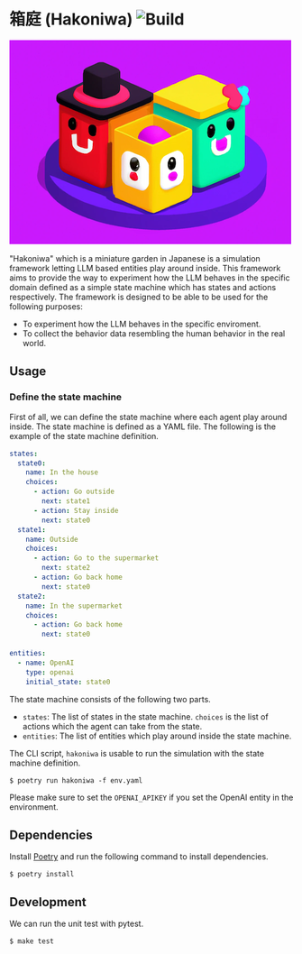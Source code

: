 # 箱庭 (Hakoniwa) ![Build](https://github.com/Lewuathe/hakoniwa/actions/workflows/main.yml/badge.svg)

![hakoniwa](./hakoniwa.png)

"Hakoniwa" which is a miniature garden in Japanese is a simulation framework letting LLM based entities play around inside. This framework aims to provide the way to experiment how the LLM behaves in the specific domain defined as a simple state machine which has states and actions respectively. The framework is designed to be able to be used for the following purposes:

- To experiment how the LLM behaves in the specific enviroment.
- To collect the behavior data resembling the human behavior in the real world.

## Usage

### Define the state machine
First of all, we can define the state machine where each agent play around inside. The state machine is defined as a YAML file. The following is the example of the state machine definition.

```yaml
states:
  state0:
    name: In the house
    choices:
      - action: Go outside
        next: state1
      - action: Stay inside
        next: state0
  state1:
    name: Outside
    choices:
      - action: Go to the supermarket
        next: state2
      - action: Go back home
        next: state0
  state2:
    name: In the supermarket
    choices:
      - action: Go back home
        next: state0

entities:
  - name: OpenAI
    type: openai
    initial_state: state0
```

The state machine consists of the following two parts.
- `states`: The list of states in the state machine. `choices` is the list of actions which the agent can take from the state.
- `entities`: The list of entities which play around inside the state machine.

The CLI script, `hakoniwa` is usable to run the simulation with the state machine definition.

```
$ poetry run hakoniwa -f env.yaml
```

Please make sure to set the `OPENAI_APIKEY` if you set the OpenAI entity in the environment. 

## Dependencies

Install [Poetry](https://python-poetry.org/) and run the following command to install dependencies.

```
$ poetry install
```

## Development

We can run the unit test with pytest.

```
$ make test
```
